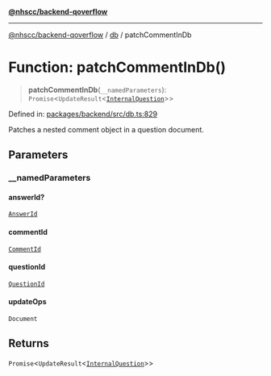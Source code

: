 [**@nhscc/backend-qoverflow**](../../README.md)

***

[@nhscc/backend-qoverflow](../../README.md) / [db](../README.md) / patchCommentInDb

# Function: patchCommentInDb()

> **patchCommentInDb**(`__namedParameters`): `Promise`\<`UpdateResult`\<[`InternalQuestion`](../type-aliases/InternalQuestion.md)\>\>

Defined in: [packages/backend/src/db.ts:829](https://github.com/nhscc/qoverflow.api.hscc.bdpa.org/blob/427e25011f0e71265852f81f85026e1290417c2b/packages/backend/src/db.ts#L829)

Patches a nested comment object in a question document.

## Parameters

### \_\_namedParameters

#### answerId?

[`AnswerId`](../interfaces/AnswerId.md)

#### commentId

[`CommentId`](../interfaces/CommentId.md)

#### questionId

[`QuestionId`](../interfaces/QuestionId.md)

#### updateOps

`Document`

## Returns

`Promise`\<`UpdateResult`\<[`InternalQuestion`](../type-aliases/InternalQuestion.md)\>\>

